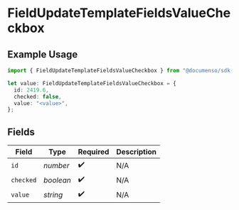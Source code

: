 # FieldUpdateTemplateFieldsValueCheckbox

## Example Usage

```typescript
import { FieldUpdateTemplateFieldsValueCheckbox } from "@documenso/sdk-typescript/models/operations";

let value: FieldUpdateTemplateFieldsValueCheckbox = {
  id: 2419.6,
  checked: false,
  value: "<value>",
};
```

## Fields

| Field              | Type               | Required           | Description        |
| ------------------ | ------------------ | ------------------ | ------------------ |
| `id`               | *number*           | :heavy_check_mark: | N/A                |
| `checked`          | *boolean*          | :heavy_check_mark: | N/A                |
| `value`            | *string*           | :heavy_check_mark: | N/A                |